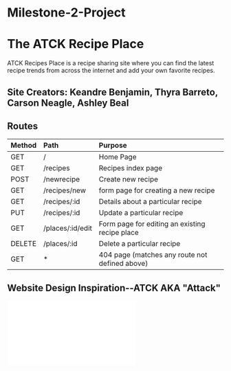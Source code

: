 # **Milestone-2-Project**

# **The ATCK Recipe Place**

ATCK Recipes Place is a recipe sharing site where you can find the latest recipe trends from across the internet and add your own favorite recipes.

## Site Creators: Keandre Benjamin, Thyra Barreto, Carson Neagle, Ashley Beal

## Routes

| Method        | Path                        | Purpose                                          |
| :------------ | :-------------------------- | :----------------------------------------------- |       
| GET           | /                           | Home Page                                        |
| GET           | /recipes                    | Recipes index page                               |
| POST          | /newrecipe                  | Create new recipe                                |
| GET           | /recipes/new                | form page for creating a new recipe              |
| GET           | /recipes/:id                | Details about a particular recipe                |
| PUT           | /recipes/:id                | Update a particular recipe                       |
| GET           | /places/:id/edit            | Form page for editing an existing recipe place   |
| DELETE        | /places/:id                 | Delete a particular recipe                       |
| GET           | *                           | 404 page (matches any route not defined above)   |



## Website Design Inspiration--ATCK AKA "Attack"
![This is an image](/https://www.123rf.com/photo_128681348_burger-fighting-with-broccoli-in-boxing-glover-vector-flat-cartoon-character-illustration-icon-desig.html?vti=m41f60p5q4am8oy6xb-1-1)
